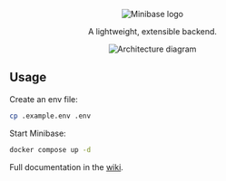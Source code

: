 <p align="center"><img alt="Minibase logo" src="https://github.com/explodinglabs/minibase/blob/main/logo.png?raw=true" /></p>

<p align="center">A lightweight, extensible backend.</p>

<p align="center"><img alt="Architecture diagram" src="https://github.com/explodinglabs/minibase/blob/main/architecture.svg?raw=true" /></p>

## Usage

Create an env file:

```sh
cp .example.env .env
```

Start Minibase:

```sh
docker compose up -d
```

Full documentation in the [wiki](https://github.com/minibasehq/minibase/wiki).
